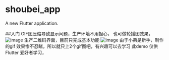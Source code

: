 # shoubei_app

A new Flutter application.

##入门
GIF图压缩导致显示问题，生产环境不用担心，
也可做轮播图效果，
![image](https://s2.aconvert.com/convert/p3r68-cdx67/tb3dy-27j4f.gif) 
生产二维码界面，目前只完成基本功能
![image](https://s2.aconvert.com/convert/p3r68-cdx67/tb992-lzboj.gif) 
由于小弟是新手，制作的gif 效果惨不忍睹，所以就只上2个gif图吧，有兴趣可以去学习
此demo 仅供Flutter 爱好者学习，

